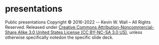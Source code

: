 # presentations
Public presentations
Copyright © 2016-2022 -- Kevin W. Wall – All Rights Reserved.
Released under [Creative Commons Attribution-Noncommercial-Share Alike 3.0 United States License (CC BY-NC-SA 3.0 US)](https://creativecommons.org/licenses/by-nc-sa/3.0/us/), unless otherwise specifically notedon the specific slide deck.
